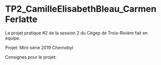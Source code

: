 # TP2_CamilleElisabethBleau_CarmenFerlatte
Le projet pratique #2 de la session 2 du Cégep de Trois-Rivière fait en équipe.

Projet: Mini-série 2019 Chernobyl

Consignes pour le projet: 

